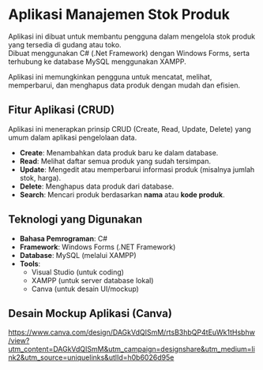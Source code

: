 # Aplikasi Manajemen Stok Produk

Aplikasi ini dibuat untuk membantu pengguna dalam mengelola stok produk yang tersedia di gudang atau toko.  
Dibuat menggunakan C# (.Net Framework) dengan Windows Forms, serta terhubung ke database MySQL menggunakan XAMPP.

Aplikasi ini memungkinkan pengguna untuk mencatat, melihat, memperbarui, dan menghapus data produk dengan mudah dan efisien.

## Fitur Aplikasi (CRUD)
Aplikasi ini menerapkan prinsip CRUD (Create, Read, Update, Delete) yang umum dalam aplikasi pengelolaan data.

- **Create**: Menambahkan data produk baru ke dalam database.
- **Read**: Melihat daftar semua produk yang sudah tersimpan.
- **Update**: Mengedit atau memperbarui informasi produk (misalnya jumlah stok, harga).
- **Delete**: Menghapus data produk dari database.
- **Search**: Mencari produk berdasarkan **nama** atau **kode produk**.
  
## Teknologi yang Digunakan
- **Bahasa Pemrograman**: C#
- **Framework**: Windows Forms (.NET Framework)
- **Database**: MySQL (melalui XAMPP)
- **Tools**:
  - Visual Studio (untuk coding)
  - XAMPP (untuk server database lokal)
  - Canva (untuk desain UI/mockup)
 
## Desain Mockup Aplikasi (Canva)
https://www.canva.com/design/DAGkVdQISmM/rtsB3hbQP4tEuWk1tHsbhw/view?utm_content=DAGkVdQISmM&utm_campaign=designshare&utm_medium=link2&utm_source=uniquelinks&utlId=h0b6026d95e
